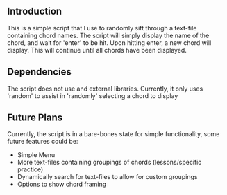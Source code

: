 ## Introduction
This is a simple script that I use to randomly sift through a text-file containing chord names. The script will simply display the name of the chord, and wait for 'enter' to be hit. Upon hitting enter, a new chord will display. This will continue until all chords have been displayed.

## Dependencies
The script does not use and external libraries. Currently, it only uses 'random' to assist in 'randomly' selecting a chord to display

## Future Plans
Currently, the script is in a bare-bones state for simple functionality, some future features could be:

- Simple Menu
- More text-files containing groupings of chords (lessons/specific practice)
- Dynamically search for text-files to allow for custom groupings
- Options to show chord framing

